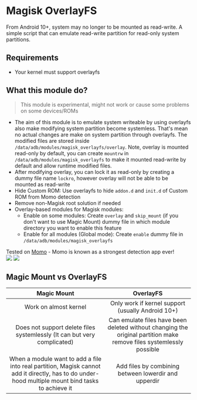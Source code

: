 # Magisk OverlayFS
From Android 10+, system may no longer to be mounted as read-write. A simple script that can emulate read-write partition for read-only system partitions.

## Requirements
- Your kernel must support overlayfs

## What this module do?

> This module is experimental, might not work or cause some problems on some devices/ROMs

- The aim of this module is to emulate system writeable by using overlayfs also make modifying system partition become systemless. That's mean no actual changes are make on system partition through overlayfs. The modified files are stored inside `/data/adb/modules/magisk_overlayfs/overlay`. Note, overlay is mounted read-only by default, you can create `mountrw` in `/data/adb/modules/magisk_overlayfs` to make it mounted read-write by default and allow runtime modified files.
- After modifying overlay, you can lock it as read-only by creating a dummy file name `lockro`, however overlay will not be able to be mounted as read-write
- Hide Custom ROM: Use overlayfs to hide `addon.d` and `init.d` of Custom ROM from Momo detection
- Remove non-Magisk root solution if needed
- Overlay-based modules for Magisk modules: 
    - Enable on some modules: Create `overlay` and `skip_mount` (if you don't want to use Magic Mount) dummy file in which module directory you want to enable this feature
    - Enable for all modules (Global mode): Create `enable` dummy file in `/data/adb/modules/magisk_overlayfs`

<p>Tested on <a href="https://www.coolapk.com/apk/io.github.vvb2060.mahoshojo">Momo</a> - Momo is known as a strongest detection app ever!</br>
<img src="https://github.com/HuskyDG/huskydg.github.io/raw/main/img/Screenshot_20220207-132556_Adware.png" />
<img src="https://github.com/HuskyDG/huskydg.github.io/raw/main/img/Screenshot_20220207-133724_Momo.png" />
</p>

## Magic Mount vs OverlayFS

| Magic Mount | OverlayFS |
| :--: | :--: |
| Work on almost kernel | Only work if kernel support (usually Android 10+) |
| Does not support delete files systemlessly (It can but very complicated) | Can emulate files have been deleted without changing the original partition make remove files systemlessly possible |
| When a module want to add a file into real partition, Magisk cannot add it directly, has to do under-hood multiple mount bind tasks to achieve it | Add files by combining between lowerdir and upperdir |
